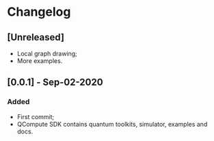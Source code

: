 # Changelog

## [Unreleased]
- Local graph drawing;
- More examples.

## [0.0.1] - Sep-02-2020
### Added
- First commit;
- QCompute SDK contains quantum toolkits, simulator, examples and docs.